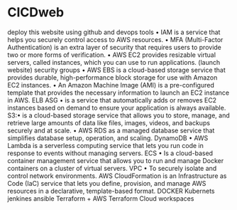 # CICDweb
deploy this website using github and devops tools 
•	IAM is a service that helps you securely control access to AWS resources. 
•	MFA (Multi-Factor Authentication) is an extra layer of security that requires users to provide two or more forms of verification.
•	AWS EC2 provides resizable virtual servers, called instances, which you can use to run applications.  (launch website) security groups
•	AWS EBS is a cloud-based storage service that provides durable, high-performance block storage for use with Amazon EC2 instances. 
•	An Amazon Machine Image (AMI) is a pre-configured template that provides the necessary information to launch an EC2 instance in AWS. 
ELB
ASG •	is a service that automatically adds or removes EC2 instances based on demand to ensure your application is always available. 
S3:•	is a cloud-based storage service that allows you to store, manage, and retrieve large amounts of data like files, images, videos, and backups securely and at scale. 
•	AWS RDS as a managed database service that simplifies database setup, operation, and scaling. 
DynamoDB
•	AWS Lambda is a serverless computing service that lets you run code in response to events without managing servers. 
ECS •	Is a cloud-based container management service that allows you to run and manage Docker containers on a cluster of virtual servers.
VPC •	To securely isolate and control network environments. 
AWS CloudFormation is an Infrastructure as Code (IaC) service that lets you define, provision, and manage AWS resources in a declarative, template-based format. 
DOCKER
Kubernets
jenkines
ansible
Terraform + AWS
Terraform Cloud
workspaces
